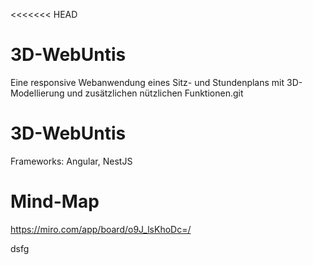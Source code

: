 <<<<<<< HEAD
# 3D-WebUntis
Eine responsive Webanwendung eines Sitz- und Stundenplans mit 3D-Modellierung und zusätzlichen nützlichen Funktionen.git

# 3D-WebUntis
Frameworks: Angular, NestJS

# Mind-Map

https://miro.com/app/board/o9J_lsKhoDc=/

dsfg